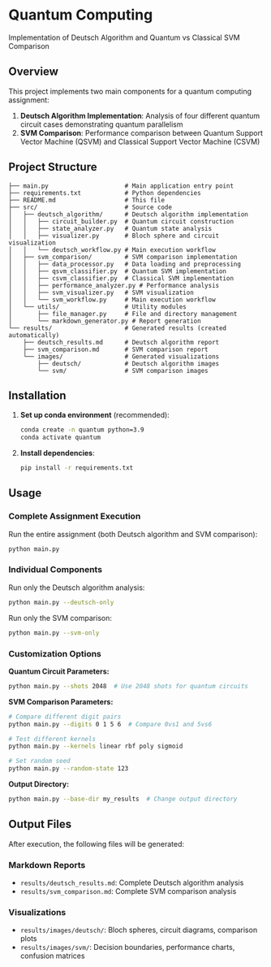 # Quantum Computing

Implementation of Deutsch Algorithm and Quantum vs Classical SVM Comparison

## Overview

This project implements two main components for a quantum computing assignment:

1. **Deutsch Algorithm Implementation**: Analysis of four different quantum circuit cases demonstrating quantum parallelism
2. **SVM Comparison**: Performance comparison between Quantum Support Vector Machine (QSVM) and Classical Support Vector Machine (CSVM)

## Project Structure

```text
├── main.py                     # Main application entry point
├── requirements.txt            # Python dependencies
├── README.md                   # This file
├── src/                        # Source code
│   ├── deutsch_algorithm/      # Deutsch algorithm implementation
│   │   ├── circuit_builder.py  # Quantum circuit construction
│   │   ├── state_analyzer.py   # Quantum state analysis
│   │   ├── visualizer.py       # Bloch sphere and circuit visualization
│   │   └── deutsch_workflow.py # Main execution workflow
│   ├── svm_comparison/         # SVM comparison implementation
│   │   ├── data_processor.py   # Data loading and preprocessing
│   │   ├── qsvm_classifier.py  # Quantum SVM implementation
│   │   ├── csvm_classifier.py  # Classical SVM implementation
│   │   ├── performance_analyzer.py # Performance analysis
│   │   ├── svm_visualizer.py   # SVM visualization
│   │   └── svm_workflow.py     # Main execution workflow
│   └── utils/                  # Utility modules
│       ├── file_manager.py     # File and directory management
│       └── markdown_generator.py # Report generation
└── results/                    # Generated results (created automatically)
    ├── deutsch_results.md      # Deutsch algorithm report
    ├── svm_comparison.md       # SVM comparison report
    └── images/                 # Generated visualizations
        ├── deutsch/            # Deutsch algorithm images
        └── svm/                # SVM comparison images
```

## Installation

1. **Set up conda environment** (recommended):

   ```bash
   conda create -n quantum python=3.9
   conda activate quantum
   ```
2. **Install dependencies**:

   ```bash
   pip install -r requirements.txt
   ```

## Usage

### Complete Assignment Execution

Run the entire assignment (both Deutsch algorithm and SVM comparison):

```bash
python main.py
```

### Individual Components

Run only the Deutsch algorithm analysis:

```bash
python main.py --deutsch-only
```

Run only the SVM comparison:

```bash
python main.py --svm-only
```

### Customization Options

**Quantum Circuit Parameters:**

```bash
python main.py --shots 2048  # Use 2048 shots for quantum circuits
```

**SVM Comparison Parameters:**

```bash
# Compare different digit pairs
python main.py --digits 0 1 5 6  # Compare 0vs1 and 5vs6

# Test different kernels
python main.py --kernels linear rbf poly sigmoid

# Set random seed
python main.py --random-state 123
```

**Output Directory:**

```bash
python main.py --base-dir my_results  # Change output directory
```

## Output Files

After execution, the following files will be generated:

### Markdown Reports

- `results/deutsch_results.md`: Complete Deutsch algorithm analysis
- `results/svm_comparison.md`: Complete SVM comparison analysis

### Visualizations

- `results/images/deutsch/`: Bloch spheres, circuit diagrams, comparison plots
- `results/images/svm/`: Decision boundaries, performance charts, confusion matrices
